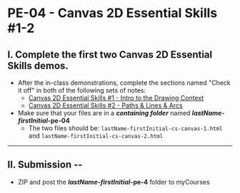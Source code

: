 # PE-04 - Canvas 2D Essential Skills #1-2

## I. Complete the first two Canvas 2D Essential Skills demos.

- After the in-class demonstrations, complete the sections named "Check it off" in both of the following sets of notes:
  - [Canvas 2D Essential Skills #1 - Intro to the Drawing Context](https://github.com/tonethar/IGME-330-Master/blob/master/notes/1-canvas-intro-to-drawing-context.md)
  - [Canvas 2D Essential Skills #2 - Paths & Lines & Arcs](https://github.com/tonethar/IGME-330-Master/blob/master/notes/2-canvas-paths-lines-arcs.md)
- Make sure that your files are in a ***containing folder*** named  ***lastName-firstInitial*-pe-04**
  - The two files should be: `lastName-firstInitial-cs-canvas-1.html` and `lastName-firstInitial-cs-canvas-2.html`

<hr>

## II. Submission --
- ZIP and post the ***lastName-firstInitial*-pe-4** folder to myCourses
